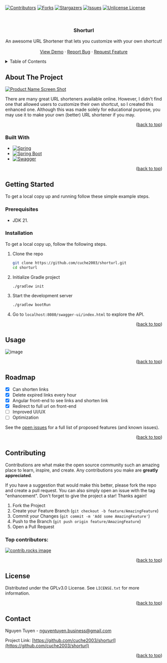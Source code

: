 <a id="readme-top"></a>

[![Contributors][contributors-shield]][contributors-url]
[![Forks][forks-shield]][forks-url]
[![Stargazers][stars-shield]][stars-url]
[![Issues][issues-shield]][issues-url]
[![Unlicense License][license-shield]][license-url]


<!-- PROJECT LOGO -->
<br />
<div align="center">
  <h3 align="center">Shorturl</h3>

  <p align="center">
    An awesome URL Shortener that lets you customize with your own shortcut!
    <br />
    <br />
    <a href="https://github.com/cuche2003/shorturl">View Demo</a>
    &middot;
    <a href="https://github.com/cuche2003/shorturl/issues/new?labels=bug&template=bug-report---.md">Report Bug</a>
    &middot;
    <a href="https://github.com/cuche2003/shorturl/issues/new?labels=enhancement&template=feature-request---.md">Request Feature</a>
  </p>
</div>



<!-- TABLE OF CONTENTS -->
<details>
  <summary>Table of Contents</summary>
  <ol>
    <li>
      <a href="#about-the-project">About The Project</a>
      <ul>
        <li><a href="#built-with">Built With</a></li>
      </ul>
    </li>
    <li>
      <a href="#getting-started">Getting Started</a>
      <ul>
        <li><a href="#prerequisites">Prerequisites</a></li>
        <li><a href="#installation">Installation</a></li>
      </ul>
    </li>
    <li><a href="#usage">Usage</a></li>
    <li><a href="#roadmap">Roadmap</a></li>
    <li><a href="#contributing">Contributing</a></li>
    <li><a href="#license">License</a></li>
    <li><a href="#contact">Contact</a></li>
    <!-- <li><a href="#acknowledgments">Acknowledgments</a></li> -->
  </ol>
</details>



<!-- ABOUT THE PROJECT -->
## About The Project

[![Product Name Screen Shot][product-screenshot]](https://example.com)

There are many great URL shorteners available online. However, I didn't find one that allowed users to customize their own shortcut, so I created this enhanced one. Although this was made solely for educational purpose, you may use it to make your own (better) URL shortener if you may.

<p align="right">(<a href="#readme-top">back to top</a>)</p>


### Built With

* [![Spring][Spring-logo]][Spring-url]
* [![Spring Boot][SpringBoot-logo]][SpringBoot-url]
* [![Swagger][Swagger-logo]][Swagger-url]

<p align="right">(<a href="#readme-top">back to top</a>)</p>



<!-- GETTING STARTED -->
## Getting Started

To get a local copy up and running follow these simple example steps.

### Prerequisites

- JDK 21.

### Installation

To get a local copy up, follow the following steps.

1. Clone the repo
   ```sh
   git clone https://github.com/cuche2003/shorturl.git
   cd shorturl
   ```
3. Initialize Gradle project
   ```sh
   ./gradlew init
   ```
4. Start the development server
   ```sh
   ./gradlew bootRun
   ```
5. Go to `localhost:8080/swagger-ui/index.html` to explore the API.

<p align="right">(<a href="#readme-top">back to top</a>)</p>


<!-- USAGE EXAMPLES -->
## Usage

![image](https://github.com/user-attachments/assets/0d767256-1aaf-41aa-a858-cf9ac856d4b3)


<p align="right">(<a href="#readme-top">back to top</a>)</p>


<!-- ROADMAP -->
## Roadmap

- [x] Can shorten links
- [x] Delete expired links every hour
- [x] Angular front-end to see links and shorten link
- [x] Redirect to full url on front-end
- [ ] Improved UI/UX
- [ ] Optimization

See the [open issues](https://github.com/cuche2003/shorturl/issues) for a full list of proposed features (and known issues).

<p align="right">(<a href="#readme-top">back to top</a>)</p>



<!-- CONTRIBUTING -->
## Contributing

Contributions are what make the open source community such an amazing place to learn, inspire, and create. Any contributions you make are **greatly appreciated**.

If you have a suggestion that would make this better, please fork the repo and create a pull request. You can also simply open an issue with the tag "enhancement".
Don't forget to give the project a star! Thanks again!

1. Fork the Project
2. Create your Feature Branch (`git checkout -b feature/AmazingFeature`)
3. Commit your Changes (`git commit -m 'Add some AmazingFeature'`)
4. Push to the Branch (`git push origin feature/AmazingFeature`)
5. Open a Pull Request

### Top contributors:

<a href="https://github.com/cuche2003/shorturl/graphs/contributors">
  <img src="https://contrib.rocks/image?repo=cuche2003/shorturl" alt="contrib.rocks image" />
</a>

<p align="right">(<a href="#readme-top">back to top</a>)</p>



<!-- LICENSE -->
## License

Distributed under the GPLv3.0 License. See `LICENSE.txt` for more information.

<p align="right">(<a href="#readme-top">back to top</a>)</p>



<!-- CONTACT -->
## Contact

Nguyen Tuyen - nguyentuyen.business@gmail.com

Project Link: [https://github.com/cuche2003/shorturl](https://github.com/cuche2003/shorturl)

<p align="right">(<a href="#readme-top">back to top</a>)</p>



<!-- ACKNOWLEDGMENTS -->
<!--
## Acknowledgments

Use this space to list resources you find helpful and would like to give credit to.

<p align="right">(<a href="#readme-top">back to top</a>)</p>
-->


<!-- MARKDOWN LINKS & IMAGES -->
<!-- https://www.markdownguide.org/basic-syntax/#reference-style-links -->
[contributors-shield]: https://img.shields.io/github/contributors/cuche2003/shorturl.svg?style=for-the-badge
[contributors-url]: https://github.com/cuche2003/shorturl/graphs/contributors
[forks-shield]: https://img.shields.io/github/forks/cuche2003/shorturl.svg?style=for-the-badge
[forks-url]: https://github.com/cuche2003/shorturl/network/members
[stars-shield]: https://img.shields.io/github/stars/cuche2003/shorturl.svg?style=for-the-badge
[stars-url]: https://github.com/cuche2003/shorturl/stargazers
[issues-shield]: https://img.shields.io/github/issues/cuche2003/shorturl.svg?style=for-the-badge
[issues-url]: https://github.com/cuche2003/shorturl/issues
[license-shield]: https://img.shields.io/github/license/cuche2003/shorturl.svg?style=for-the-badge
[license-url]: https://github.com/cuche2003/shorturl/blob/master/LICENSE.txt
[product-screenshot]: images/screenshot.png
[Spring-logo]: https://img.shields.io/badge/Spring-6DB33F?style=for-the-badge&logo=spring&logoColor=white
[Spring-url]: https://spring.io
[SpringBoot-logo]: https://img.shields.io/badge/Spring_Boot-6DB33F?style=for-the-badge&logo=spring-boot&logoColor=white
[SpringBoot-url]: https://spring.io/projects/spring-boot
[Swagger-logo]: https://img.shields.io/badge/Swagger-85EA2D?style=for-the-badge&logo=Swagger&logoColor=white
[Swagger-url]: https://swagger.io/
